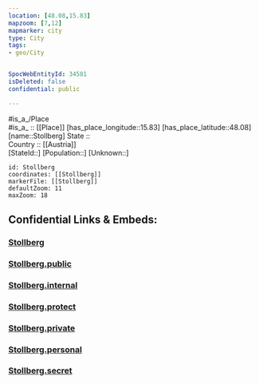 ```yaml
---
location: [48.08,15.83] 
mapzoom: [7,12] 
mapmarker: city 
type: City
tags:
- geo/City


SpocWebEntityId: 34581
isDeleted: false
confidential: public

---
```

#is_a_/Place  
#is_a_ :: [[Place]] 
[has_place_longitude::15.83] 
[has_place_latitude::48.08] 
[name::Stollberg] 
State ::  
Country :: [[Austria]]  
[StateId::] 
[Population::] 
[Unknown::] 


```leaflet
id: Stollberg
coordinates: [[Stollberg]] 
markerFile: [[Stollberg]] 
defaultZoom: 11 
maxZoom: 18
```


## Confidential Links & Embeds: 

### [Stollberg](/_Standards/Earth/Continent/Europe/Europe~Central/Austria/Austrias_States/Niederösterreich/City/Stollberg.md) 

### [Stollberg.public](/_public/Earth/Continent/Europe/Europe~Central/Austria/Austrias_States/Niederösterreich/City/Stollberg.public.md) 

### [Stollberg.internal](/_internal/Earth/Continent/Europe/Europe~Central/Austria/Austrias_States/Niederösterreich/City/Stollberg.internal.md) 

### [Stollberg.protect](/_protect/Earth/Continent/Europe/Europe~Central/Austria/Austrias_States/Niederösterreich/City/Stollberg.protect.md) 

### [Stollberg.private](/_private/Earth/Continent/Europe/Europe~Central/Austria/Austrias_States/Niederösterreich/City/Stollberg.private.md) 

### [Stollberg.personal](/_personal/Earth/Continent/Europe/Europe~Central/Austria/Austrias_States/Niederösterreich/City/Stollberg.personal.md) 

### [Stollberg.secret](/_secret/Earth/Continent/Europe/Europe~Central/Austria/Austrias_States/Niederösterreich/City/Stollberg.secret.md)

